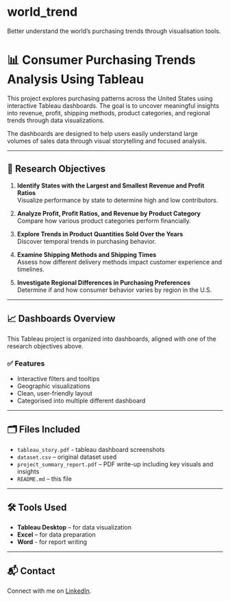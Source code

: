 # world_trend
Better understand the world’s purchasing trends through visualisation tools.

# 📊 Consumer Purchasing Trends Analysis Using Tableau

This project explores purchasing patterns across the United States using interactive Tableau dashboards. The goal is to uncover meaningful insights into revenue, profit, shipping methods, product categories, and regional trends through data visualizations.

The dashboards are designed to help users easily understand large volumes of sales data through visual storytelling and focused analysis.

---

## 🎯 Research Objectives

1. **Identify States with the Largest and Smallest Revenue and Profit Ratios**  
   Visualize performance by state to determine high and low contributors.

2. **Analyze Profit, Profit Ratios, and Revenue by Product Category**  
   Compare how various product categories perform financially.

3. **Explore Trends in Product Quantities Sold Over the Years**  
   Discover temporal trends in purchasing behavior.

4. **Examine Shipping Methods and Shipping Times**  
   Assess how different delivery methods impact customer experience and timelines.

5. **Investigate Regional Differences in Purchasing Preferences**  
   Determine if and how consumer behavior varies by region in the U.S.

---

## 📈 Dashboards Overview

This Tableau project is organized into dashboards, aligned with one of the research objectives above.

### ✅ Features
- Interactive filters and tooltips
- Geographic visualizations
- Clean, user-friendly layout
- Categorised into multiple different dashboard

---

## 🗂️ Files Included

- `tableau_story.pdf` - tableau dashboard screenshots
- `dataset.csv` – original dataset used
- `project_summary_report.pdf` – PDF write-up including key visuals and insights
- `README.md` – this file

---

## 🛠️ Tools Used

- **Tableau Desktop** – for data visualization
- **Excel** – for data preparation
- **Word** - for report writing

---

## 📬 Contact

Connect with me on [LinkedIn](https://www.linkedin.com/in/wei-yew-c-a809b828a/).

